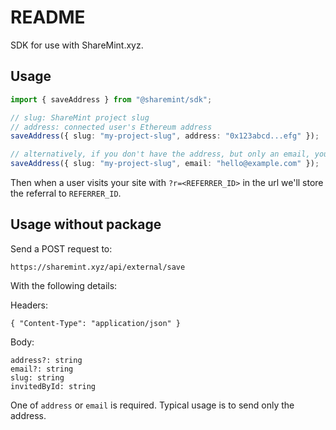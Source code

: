 # README

SDK for use with ShareMint.xyz.

## Usage

```ts
import { saveAddress } from "@sharemint/sdk";

// slug: ShareMint project slug
// address: connected user's Ethereum address
saveAddress({ slug: "my-project-slug", address: "0x123abcd...efg" });

// alternatively, if you don't have the address, but only an email, you can provide that instead:
saveAddress({ slug: "my-project-slug", email: "hello@example.com" });
```

Then when a user visits your site with `?r=<REFERRER_ID>` in the url we'll store the referral to `REFERRER_ID`.

## Usage without package

Send a POST request to:

`https://sharemint.xyz/api/external/save`

With the following details:

Headers:

```
{ "Content-Type": "application/json" }
```

Body:

```
address?: string
email?: string
slug: string
invitedById: string
```

One of `address` or `email` is required. Typical usage is to send only the address.
